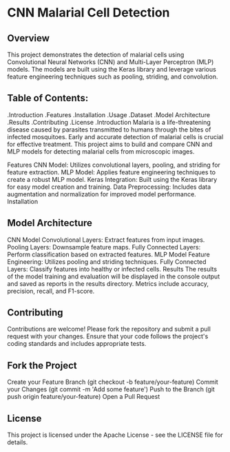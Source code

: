 # CNN Malarial Cell Detection
## Overview
This project demonstrates the detection of malarial cells using Convolutional Neural Networks (CNN) and Multi-Layer Perceptron (MLP) models. The models are built using the Keras library and leverage various feature engineering techniques such as pooling, striding, and convolution.

## Table of Contents:
.Introduction
.Features
.Installation
.Usage
.Dataset
.Model Architecture
.Results
.Contributing
.License
.Introduction
Malaria is a life-threatening disease caused by parasites transmitted to humans through the bites of infected mosquitoes. Early and accurate detection of malarial cells is crucial for effective treatment. This project aims to build and compare CNN and MLP models for detecting malarial cells from microscopic images.

Features
CNN Model: Utilizes convolutional layers, pooling, and striding for feature extraction.
MLP Model: Applies feature engineering techniques to create a robust MLP model.
Keras Integration: Built using the Keras library for easy model creation and training.
Data Preprocessing: Includes data augmentation and normalization for improved model performance.
Installation

## Model Architecture
CNN Model
Convolutional Layers: Extract features from input images.
Pooling Layers: Downsample feature maps.
Fully Connected Layers: Perform classification based on extracted features.
MLP Model
Feature Engineering: Utilizes pooling and striding techniques.
Fully Connected Layers: Classify features into healthy or infected cells.
Results
The results of the model training and evaluation will be displayed in the console output and saved as reports in the results directory. Metrics include accuracy, precision, recall, and F1-score.

## Contributing
Contributions are welcome! Please fork the repository and submit a pull request with your changes. Ensure that your code follows the project's coding standards and includes appropriate tests.

## Fork the Project
Create your Feature Branch (git checkout -b feature/your-feature)
Commit your Changes (git commit -m 'Add some feature')
Push to the Branch (git push origin feature/your-feature)
Open a Pull Request
## License
This project is licensed under the Apache License - see the LICENSE file for details.
